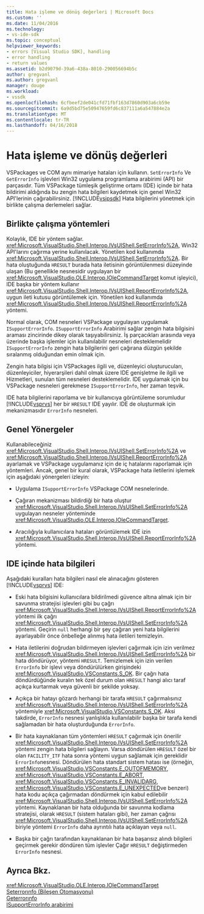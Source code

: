 ```yaml
---
title: Hata işleme ve dönüş değerleri | Microsoft Docs
ms.custom: ''
ms.date: 11/04/2016
ms.technology:
- vs-ide-sdk
ms.topic: conceptual
helpviewer_keywords:
- errors [Visual Studio SDK], handling
- error handling
- return values
ms.assetid: b2d9079d-39a6-438a-8010-290056694b5c
author: gregvanl
ms.author: gregvanl
manager: douge
ms.workload:
- vssdk
ms.openlocfilehash: 6cfbeef2de041cfd71fbf163d7860d903a6cb59e
ms.sourcegitcommit: 6a9d5bd75e50947659fd6c837111a6a547884e2a
ms.translationtype: MT
ms.contentlocale: tr-TR
ms.lasthandoff: 04/16/2018
---
```

# <a name="error-handling-and-return-values"></a>Hata işleme ve dönüş değerleri
VSPackages ve COM aynı mimariye hataları için kullanın. `SetErrorInfo` Ve `GetErrorInfo` işlevleri Win32 uygulama programlama arabirimi (API) bir parçasıdır. Tüm VSPackage tümleşik geliştirme ortamı (IDE) içinde bir hata bildirimi aldığında bu zengin hata bilgileri kaydetmek için genel Win32 API'lerinin çağırabilirsiniz. [!INCLUDE[vsipsdk](../extensibility/includes/vsipsdk_md.md)] Hata bilgilerini yönetmek için birlikte çalışma derlemeleri sağlar.  
  
## <a name="interop-methods"></a>Birlikte çalışma yöntemleri  
 Kolaylık, IDE bir yöntem sağlar. <xref:Microsoft.VisualStudio.Shell.Interop.IVsUIShell.SetErrorInfo%2A>, Win32 API'larını çağırma yerine kullanılacak. Yönetilen kod kullanımda <xref:Microsoft.VisualStudio.Shell.Interop.IVsUIShell.SetErrorInfo%2A>. Bir hata oluştuğunda `HRESULT` burada hata iletisinin görüntülenmesi düzeyinde ulaşan (Bu genellikle nesnesidir uygulayan bir <xref:Microsoft.VisualStudio.OLE.Interop.IOleCommandTarget> komut işleyici), IDE başka bir yöntem kullanır <xref:Microsoft.VisualStudio.Shell.Interop.IVsUIShell.ReportErrorInfo%2A>, uygun ileti kutusu görüntülemek için. Yönetilen kod kullanımda <xref:Microsoft.VisualStudio.Shell.Interop.IVsUIShell.ReportErrorInfo%2A> yöntemi.  
  
 Normal olarak, COM nesneleri VSPackage uygulayan uygulamak `ISupportErrorInfo`. `ISupportErrorInfo` Arabirimi sağlar zengin hata bilgisini araması zincirinde dikey olarak taşıyabilirsiniz. İş parçacıkları arasında veya üzerinde başka işlemler için kullanılabilir nesneleri desteklemelidir `ISupportErrorInfo` zengin hata bilgilerini geri çağırana düzgün şekilde sıralanmış olduğundan emin olmak için.  
  
 Zengin hata bilgisi için VSPackages ilgili ve, düzenleyici oluşturucuları, düzenleyiciler, hiyerarşileri dahil olmak üzere IDE genişletme ile ilgili ve Hizmetleri, sunulan tüm nesneleri desteklemelidir. IDE uygulamak için bu VSPackage nesneleri gerekmese `ISupportErrorInfo`, her zaman teşvik.  
  
 IDE hata bilgilerini raporlama ve bir kullanıcıya görüntüleme sorumludur [!INCLUDE[vsprvs](../code-quality/includes/vsprvs_md.md)] her bir `HRESULT` IDE yayılır. IDE de oluşturmak için mekanizmasıdır `ErrorInfo` nesneleri.  
  
## <a name="general-guidelines"></a>Genel Yönergeler  
 Kullanabileceğiniz <xref:Microsoft.VisualStudio.Shell.Interop.IVsUIShell.SetErrorInfo%2A> ve <xref:Microsoft.VisualStudio.Shell.Interop.IVsUIShell.ReportErrorInfo%2A> ayarlamak ve VSPackage uygulamanız için de iç hatalarını raporlamak için yöntemleri. Ancak, genel bir kural olarak, VSPackage hata iletilerini işlemek için aşağıdaki yönergeleri izleyin:  
  
-   Uygulama `ISupportErrorInfo` VSPackage COM nesnelerinde.  
  
-   Çağıran mekanizması bildirdiği bir hata oluştur <xref:Microsoft.VisualStudio.Shell.Interop.IVsUIShell.SetErrorInfo%2A> uygulayan nesneler yönteminde <xref:Microsoft.VisualStudio.OLE.Interop.IOleCommandTarget>.  
  
-   Aracılığıyla kullanıcılara hataları görüntülemek IDE izin <xref:Microsoft.VisualStudio.Shell.Interop.IVsUIShell.ReportErrorInfo%2A> yöntemi.  
  
## <a name="error-information-in-the-ide"></a>IDE içinde hata bilgileri  
 Aşağıdaki kuralları hata bilgileri nasıl ele alınacağını gösteren [!INCLUDE[vsprvs](../code-quality/includes/vsprvs_md.md)] IDE:  
  
-   Eski hata bilgisini kullanıcılara bildirilmedi güvence altına almak için bir savunma stratejisi işlevleri gibi bu çağrı <xref:Microsoft.VisualStudio.Shell.Interop.IVsUIShell.ReportErrorInfo%2A> yöntemi ilk çağrı <xref:Microsoft.VisualStudio.Shell.Interop.IVsUIShell.SetErrorInfo%2A> yöntemi. Geçirin `null` herhangi bir şey çağıran yeni hata bilgilerini ayarlayabilir önce önbelleğe alınmış hata iletileri temizleyin.  
  
-   Hata iletilerini doğrudan bildirmeyen işlevleri çağırmak için izin verilmez <xref:Microsoft.VisualStudio.Shell.Interop.IVsUIShell.SetErrorInfo%2A> bir hata döndürüyor, yöntemi `HRESULT`. Temizlemek için izin verilen `ErrorInfo` bir işlevi veya döndürülürken girişindeki <xref:Microsoft.VisualStudio.VSConstants.S_OK>. Bir çağrı hata döndürdüğünde kuralın tek özel durum olan `HRESULT` hangi alıcı taraf açıkça kurtarmak veya güvenli bir şekilde yoksay.  
  
-   Açıkça bir hatayı gözardı herhangi bir tarafa `HRESULT` çağırmalısınız <xref:Microsoft.VisualStudio.Shell.Interop.IVsUIShell.SetErrorInfo%2A> yöntemiyle <xref:Microsoft.VisualStudio.VSConstants.S_OK>. Aksi takdirde, `ErrorInfo` nesnesi yanlışlıkla kullanılabilir başka bir tarafa kendi sağlamadan bir hata oluşturduğunda `ErrorInfo`.  
  
-   Bir hata kaynaklanan tüm yöntemleri `HRESULT` çağırmak için önerilir <xref:Microsoft.VisualStudio.Shell.Interop.IVsUIShell.SetErrorInfo%2A> yöntemi zengin hata bilgileri sağlayın. Varsa döndürülen `HRESULT` özel bir olan `FACILITY_ITF` hata sonra yöntemi uygun sağlamak için gereklidir `ErrorInfo`nesnesi. Döndürülen hata standart sistem hatası ise (örneğin, <xref:Microsoft.VisualStudio.VSConstants.E_OUTOFMEMORY>, <xref:Microsoft.VisualStudio.VSConstants.E_ABORT>, <xref:Microsoft.VisualStudio.VSConstants.E_INVALIDARG>, <xref:Microsoft.VisualStudio.VSConstants.E_UNEXPECTED>ve benzeri) hata kodu açıkça çağırmadan döndürmek için kabul edilebilir <xref:Microsoft.VisualStudio.Shell.Interop.IVsUIShell.SetErrorInfo%2A> yöntemi. Kaynaklanan bir hata olduğunda bir savunma kodlama stratejisi, olarak `HRESULT` (sistem hataları gibi), her zaman çağrısı <xref:Microsoft.VisualStudio.Shell.Interop.IVsUIShell.SetErrorInfo%2A> biriyle yöntemi `ErrorInfo` daha ayrıntılı hata açıklayan veya `null`.  
  
-   Başka bir çağrı tarafından kaynaklanan bir hata başarısız alındı bilgileri geçirmek gerekir döndüren tüm işlevler Çağır `HRESULT` değiştirmeden `ErrorInfo` nesnesi.  
  
## <a name="see-also"></a>Ayrıca Bkz.  
 <xref:Microsoft.VisualStudio.OLE.Interop.IOleCommandTarget>   
 [Seterrorınfo (Bileşen Otomasyonu)](http://msdn.microsoft.com/en-us/8eaacfac-fc37-4eaa-870b-10b99d598d66)   
 [Geterrorınfo](http://msdn.microsoft.com/en-us/03317526-8c4f-4173-bc10-110c8112676a)   
 [ISupportErrorInfo arabirimi](http://msdn.microsoft.com/en-us/42d33066-36b4-4a5b-aa5d-46682e560f32)